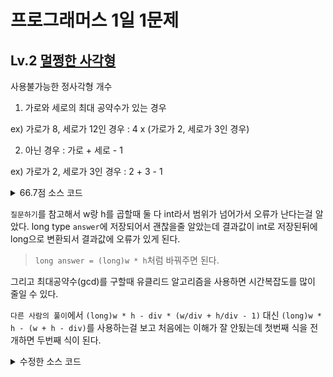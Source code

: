 # 프로그래머스 1일 1문제

## Lv.2 [멀쩡한 사각형](https://programmers.co.kr/learn/courses/30/lessons/62048)

사용불가능한 정사각형 개수
1. 가로와 세로의 최대 공약수가 있는 경우

  ex) 가로가 8, 세로가 12인 경우 : 4 x (가로가 2, 세로가 3인 경우)

2. 아닌 경우 : 가로 + 세로 - 1

  ex) 가로가 2, 세로가 3인 경우 : 2 + 3 - 1

<details><summary>66.7점 소스 코드</summary>

```java
class Solution {
    static int calc(int w, int h) {
        int smaller = w > h ? h : w;
        int ret = -1;
        for(int i=2; i<=smaller; i++) {
            if(w%i==0 && h%i==0) ret = i;
        }
        return ret;
    }
    
    public long solution(int w, int h) {
        int div = calc(w, h);
        long answer = w * h;
        if(div == -1)
            answer -= (w + h - 1);
        else
            answer -= (div * (w/div + h/div - 1));
        return answer;
    }
}
```

</details>

`질문하기`를 참고해서 w랑 h를 곱할때 둘 다 int라서 범위가 넘어가서 오류가 난다는걸 알았다. long type `answer`에 저장되어서 괜찮을줄 알았는데 결과값이 int로 저장된뒤에 long으로 변환되서 결과값에 오류가 있게 된다.

> `long answer = (long)w * h`처럼 바꿔주면 된다.

그리고 최대공약수(gcd)를 구할때 유클리드 알고리즘을 사용하면 시간복잡도를 많이 줄일 수 있다.

`다른 사람의 풀이`에서 `(long)w * h - div * (w/div + h/div - 1)` 대신 `(long)w * h - (w + h - div)`를 사용하는걸 보고 처음에는 이해가 잘 안됬는데 첫번째 식을 전개하면 두번째 식이 된다.

<details><summary>수정한 소스 코드</summary>

```java
class Solution {
    long gcd(int w, int h) {
        if(h == 0) return w;
        return gcd(h, w % h);
    }
    
    public long solution(int w, int h) {
        return (long)w * h - (w + h - gcd(w, h));
    }
}
```

</details><br/>
